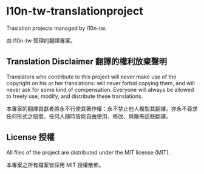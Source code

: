 # l10n-tw-translationproject
Traslation projects managed by l10n-tw.

由 l10n-tw 管理的翻譯專案。

## Translation Disclaimer 翻譯的權利放棄聲明
Translators who contribute to this project will never make use of the copyright on his or her translations: will never forbid copying them, and will never ask for some kind of compensation. Everyone will always be allowed to freely use, modify, and distribute these translations.

本專案的翻譯貢獻者將永不行使其著作權：永不禁止他人複製其翻譯，亦永不尋求任何形式之賠償。任何人隨時皆能自由使用、修改、與散佈這些翻譯。

## License 授權
All files of the project are distributed under the MIT license (MIT).

本專案之所有檔案皆採用 MIT 授權散佈。
